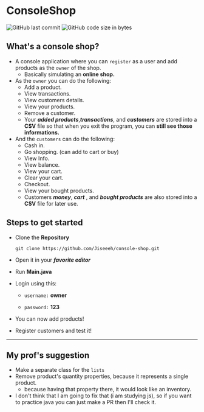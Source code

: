 # ConsoleShop

![GitHub last commit](https://img.shields.io/github/last-commit/Jiseeeh/ConsoleShop?logo=Java&logoColor=red) ![GitHub code size in bytes](https://img.shields.io/github/languages/code-size/Jiseeeh/ConsoleShop)

## What's a console shop?
- A console application where you can `register` as a user and add products as the `owner` of the shop.
  - Basically simulating an **online shop.**
- As the `owner` you can do the following:
  - Add a product.
  - View transactions.
  - View customers details.
  - View your products.
  - Remove a customer.
  - Your **_added products_**,**_transactions_**, and **_customers_** are stored into a **CSV** file so that when you exit the program, you can **still see those informations.**
- And the `customers` can do the following:
  - Cash in.
  - Go shopping. (can add to cart or buy)
  - View Info.
  - View balance.
  - View your cart.
  - Clear your cart.
  - Checkout.
  - View your bought products.
  - Customers **_money_**, **_cart_** , and **_bought products_** are also stored into a **CSV** file for later use.

## Steps to get started

- Clone the **Repository**

  ```git
  git clone https://github.com/Jiseeeh/console-shop.git
  ```

- Open it in your ***favorite editor***

- Run **Main.java**

- Login using this:

    - `username:` **owner**

    - `password:` **123**

- You can now add products!

- Register customers and test it!

---

## My prof's suggestion
- Make a separate class for the `lists`
- Remove product's quantity properties, because it represents a single product.
  - because having that property there, it would look like an inventory.
- I don't think that I am going to fix that (i am studying js), so if you want to practice java you can just make a PR then I'll check it. 
